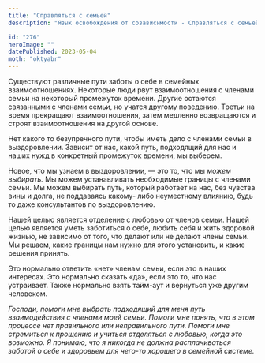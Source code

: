 ```yaml
---
title: "Справляться с семьей"
description: "Язык освобождения от созависимости - Справляться с семьей"

id: "276"
heroImage: ""
datePublished: 2023-05-04
moth: "oktyabr"
---
```


Существуют различные пути заботы о себе в семейных взаимоотношениях. Некоторые
люди рвут взаимоотношения с членами семьи на некоторый промежуток времени.
Другие остаются связанными с членами семьи, но учатся другому поведению.
Третьи на время прекращают взаимоотношения, затем медленно возвращаются и
строят взаимоотношения на другой основе.

Нет какого то безупречного пути, чтобы иметь дело с членами семьи в
выздоровлении. Зависит от нас, какой путь, подходящий для нас и наших нужд в
конкретный промежуток времени, мы выберем.

Новое, что мы узнаем в выздоровлении, — это то, что мы _можем_ _выбирать._ Мы
можем устанавливать необходимые границы с членами семьи. Мы можем выбирать
путь, который работает на нас, без чувства вины и долга, не поддаваясь какому-
либо неуместному влиянию, будь то даже консультантов по выздоровлению.

Нашей целью является отделение с любовью от членов семьи. Нашей целью является
уметь заботиться о себе, любить себя и жить здоровой жизнью, не зависимо от
того, что делают или не делают члены семьи. Мы решаем, какие границы нам нужно
для этого установить, и какие решения принять.

Это нормально ответить «нет» членам семьи, если это в наших интересах. Это
нормально сказать «да», если это то, что нас устраивает. Также нормально взять
тайм-аут и вернуться уже другим человеком.

_Господи,_ _помоги_ _мне_ _выбрать_ _подходящий_ _для_ _меня_ _путь_
_взаимодействия_ _с_ _членами_ _моей_ _семьи._ _Помоги_ _мне_ _понять,_ _что_
_в_ _этом_ _процессе_ _нет_ _правильного_ _или_ _неправильного_ _пути._
_Помоги_ _мне_ _стремиться_ _к_ _прощению_ _и_ _учиться_ _отделяться_ _с_
_любовью,_ _когда_ _это_ _возможно._ _Я_ _понимаю,_ _что_ _я_ _никогда_ _не_
_должна_ _расплачиваться_ _заботой_ _о_ _себе_ _и_ _здоровьем_ _для_ _чего-то_
_хорошего_ _в_ _семейной_ _системе._
